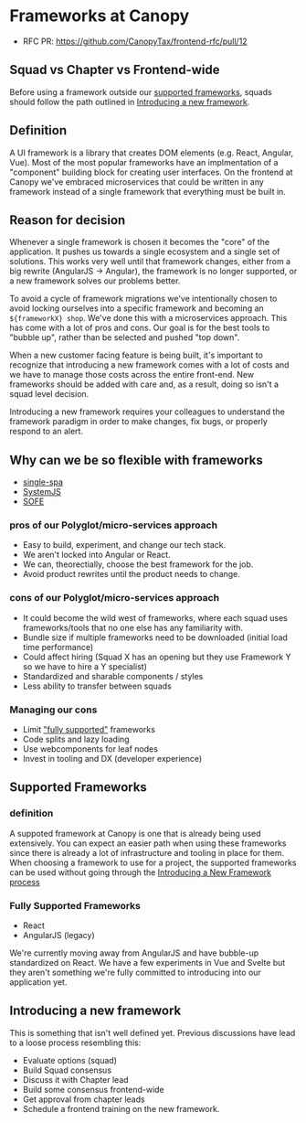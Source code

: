 # Frameworks at Canopy
- RFC PR: https://github.com/CanopyTax/frontend-rfc/pull/12

## Squad vs Chapter vs Frontend-wide
Before using a framework outside our [supported frameworks](#supported-frameworks), squads should follow the path outlined 
in [Introducing a new framework](#introducing-a-new-framework).

## Definition
A UI framework is a library that creates DOM elements (e.g. React, Angular, Vue). Most of the most popular frameworks have an
implmentation of a "component" building block for creating user interfaces. On the frontend at Canopy we've embraced 
microservices that could be written in any framework instead of a single framework that everything must be built in.

## Reason for decision
Whenever a single framework is chosen it becomes the "core" of the application. It pushes us towards a single ecosystem and 
a single set of solutions. This works very well until that framework changes, either from a big rewrite (AngularJS -> Angular), 
the framework is no longer supported, or a new framework solves our problems better.

To avoid a cycle of framework migrations we've intentionally chosen to avoid locking ourselves into a specific framework and 
becoming an `${frameworkX} shop`. We've done this with a microservices approach. This has come with a lot of pros and cons. 
Our goal is for the best tools to "bubble up", rather than be selected and pushed "top down".

When a new customer facing feature is being built, it's important to recognize that introducing a new framework comes with a 
lot of costs and we have to manage those costs across the entire front-end. New frameworks should be added with care and, as a 
result, doing so isn't a squad level decision.

Introducing a new framework requires your colleagues to understand the framework paradigm in order to make changes, fix bugs, or properly 
respond to an alert.

## Why can we be so flexible with frameworks
- [single-spa](https://github.com/CanopyTax/single-spa)
- [SystemJS](https://github.com/systemjs/systemjs)
- [SOFE](https://github.com/CanopyTax/sofe)

### pros of our Polyglot/micro-services approach
- Easy to build, experiment, and change our tech stack.
- We aren't locked into Angular or React.
- We can, theorectially, choose the best framework for the job.
- Avoid product rewrites until the product needs to change.

### cons of our Polyglot/micro-services approach
- It could become the wild west of frameworks, where each squad uses frameworks/tools that no one else has any familiarity with.
- Bundle size if multiple frameworks need to be downloaded (initial load time performance)
- Could affect hiring (Squad X has an opening but they use Framework Y so we have to hire a Y specialist)
- Standardized and sharable components / styles
- Less ability to transfer between squads

### Managing our cons
- Limit ["fully supported"](supported-frameworks) frameworks
- Code splits and lazy loading
- Use webcomponents for leaf nodes
- Invest in tooling and DX (developer experience)

## Supported Frameworks
### definition
A suppoted framework at Canopy is one that is already being used extensively. You can expect an easier path when using these 
frameworks since there is already a lot of infrastructure and tooling in place for them. When choosing a framework to use 
for a project, the supported frameworks can be used without going through the [Introducing a New Framework process](#introducing-a-new-framework)
### Fully Supported Frameworks
- React
- AngularJS (legacy)

We're currently moving away from AngularJS and have bubble-up standardized on React. We have a few experiments in Vue and 
Svelte but they aren't something we're fully committed to introducing into our application yet.

## Introducing a new framework
This is something that isn't well defined yet. Previous discussions have lead to a loose process resembling this:

  - Evaluate options (squad)
  - Build Squad consensus
  - Discuss it with Chapter lead
  - Build some consensus frontend-wide
  - Get approval from chapter leads
  - Schedule a frontend training on the new framework.
